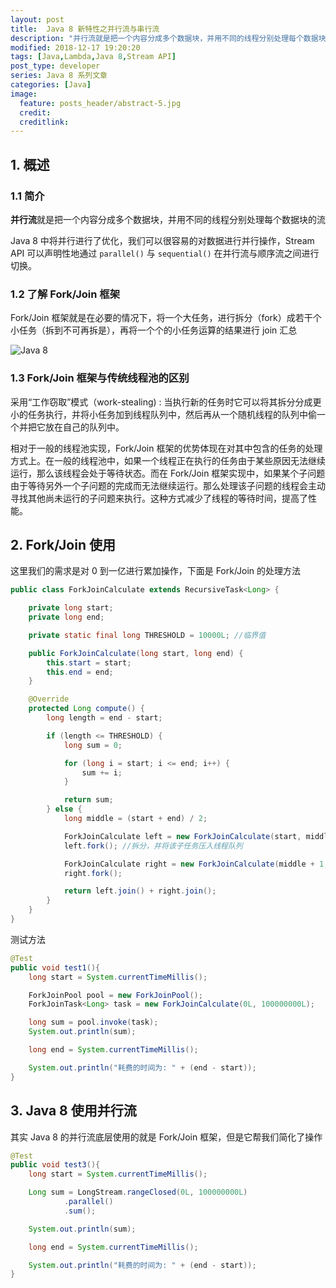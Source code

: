 ```yaml
---
layout: post
title:  Java 8 新特性之并行流与串行流
description: "并行流就是把一个内容分成多个数据块，并用不同的线程分别处理每个数据块的流 Java 8 中将并行进行了优化，我们可以很容易的对数据进行并行操作，Stream API 可以声明性地通过 parallel() 与 sequential() 在并行流与顺序流之间进行切换。"
modified: 2018-12-17 19:20:20
tags: [Java,Lambda,Java 8,Stream API]
post_type: developer
series: Java 8 系列文章
categories: [Java]
image:
  feature: posts_header/abstract-5.jpg
  credit:
  creditlink:
---
```


## 1. 概述

### 1.1 简介

**并行流**就是把一个内容分成多个数据块，并用不同的线程分别处理每个数据块的流

Java 8 中将并行进行了优化，我们可以很容易的对数据进行并行操作，Stream API 可以声明性地通过 `parallel()` 与 `sequential()` 在并行流与顺序流之间进行切换。

### 1.2 了解 Fork/Join 框架

Fork/Join 框架就是在必要的情况下，将一个大任务，进行拆分（fork）成若干个小任务（拆到不可再拆是），再将一个个的小任务运算的结果进行 join 汇总


![Java 8](http://image.huangxubo.me/images/java/java_stream_2018_12_18_001.jpg)

### 1.3 Fork/Join 框架与传统线程池的区别

采用“工作窃取”模式（work-stealing) : 当执行新的任务时它可以将其拆分分成更小的任务执行，并将小任务加到线程队列中，然后再从一个随机线程的队列中偷一个并把它放在自己的队列中。

相对于一般的线程池实现，Fork/Join  框架的优势体现在对其中包含的任务的处理方式上。在一般的线程池中，如果一个线程正在执行的任务由于某些原因无法继续运行，那么该线程会处于等待状态。而在 Fork/Join 框架实现中，如果某个子问题由于等待另外一个子问题的完成而无法继续运行。那么处理该子问题的线程会主动寻找其他尚未运行的子问题来执行。这种方式减少了线程的等待时间，提高了性能。

## 2. Fork/Join 使用

这里我们的需求是对 0 到一亿进行累加操作，下面是 Fork/Join 的处理方法

```java
public class ForkJoinCalculate extends RecursiveTask<Long> {

    private long start;
    private long end;

    private static final long THRESHOLD = 10000L; //临界值

    public ForkJoinCalculate(long start, long end) {
        this.start = start;
        this.end = end;
    }

    @Override
    protected Long compute() {
        long length = end - start;

        if (length <= THRESHOLD) {
            long sum = 0;

            for (long i = start; i <= end; i++) {
                sum += i;
            }

            return sum;
        } else {
            long middle = (start + end) / 2;

            ForkJoinCalculate left = new ForkJoinCalculate(start, middle);
            left.fork(); //拆分，并将该子任务压入线程队列

            ForkJoinCalculate right = new ForkJoinCalculate(middle + 1, end);
            right.fork();

            return left.join() + right.join();
        }
    }
}
```

测试方法

```java
@Test
public void test1(){
    long start = System.currentTimeMillis();

    ForkJoinPool pool = new ForkJoinPool();
    ForkJoinTask<Long> task = new ForkJoinCalculate(0L, 100000000L);

    long sum = pool.invoke(task);
    System.out.println(sum);

    long end = System.currentTimeMillis();

    System.out.println("耗费的时间为: " + (end - start));
}
```


## 3. Java 8 使用并行流

其实 Java 8 的并行流底层使用的就是 Fork/Join 框架，但是它帮我们简化了操作

```java
@Test
public void test3(){
    long start = System.currentTimeMillis();

    Long sum = LongStream.rangeClosed(0L, 100000000L)
            .parallel()
            .sum();

    System.out.println(sum);

    long end = System.currentTimeMillis();

    System.out.println("耗费的时间为: " + (end - start));
}
```